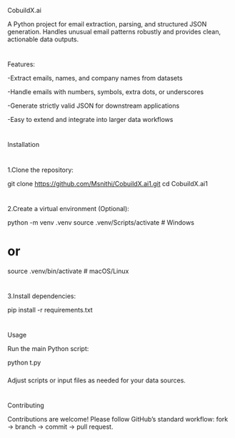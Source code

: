 CobuildX.ai

A Python project for email extraction, parsing, and structured JSON generation. Handles unusual email patterns robustly and provides clean, actionable data outputs.

#
Features:

-Extract emails, names, and company names from datasets

-Handle emails with numbers, symbols, extra dots, or underscores

-Generate strictly valid JSON for downstream applications

-Easy to extend and integrate into larger data workflows
#
Installation
#
1.Clone the repository:

git clone https://github.com/Msnithi/CobuildX.ai1.git
cd CobuildX.ai1
#
2.Create a virtual environment (Optional):

python -m venv .venv
source .venv/Scripts/activate  # Windows
# or
source .venv/bin/activate      # macOS/Linux

#
3.Install dependencies:

pip install -r requirements.txt
#
Usage

Run the main Python script:

python t.py

###
Adjust scripts or input files as needed for your data sources.
#
Contributing

Contributions are welcome! Please follow GitHub’s standard workflow: fork → branch → commit → pull request.